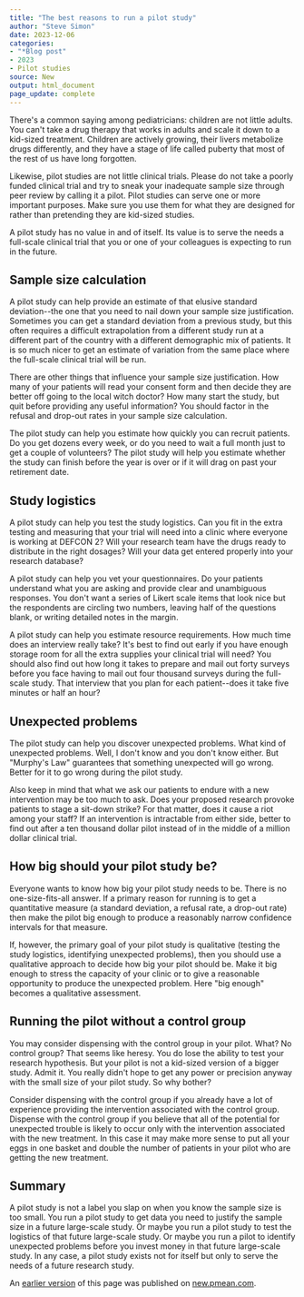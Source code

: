 ```yaml
---
title: "The best reasons to run a pilot study"
author: "Steve Simon"
date: 2023-12-06
categories: 
- "*Blog post"
- 2023 
- Pilot studies
source: New
output: html_document
page_update: complete
---
```


There's a common saying among pediatricians: children are not little adults. You can't take a drug therapy that works in adults and scale it down to a kid-sized treatment. Children are actively growing, their livers metabolize drugs differently, and they have a stage of life called puberty that most of the rest of us have long forgotten.

Likewise, pilot studies are not little clinical trials. Please do not take a poorly funded clinical trial and try to sneak your inadequate sample size through peer review by calling it a pilot. Pilot studies can serve one or more important purposes. Make sure you use them for what they are designed for rather than pretending they are kid-sized studies.

A pilot study has no value in and of itself. Its value is to serve the needs a full-scale clinical trial that you or one of your colleagues is expecting to run in the future.

## Sample size calculation

A pilot study can help provide an estimate of that elusive standard deviation--the one that you need to nail down your sample size justification. Sometimes you can get a standard deviation from a previous study, but this often requires a difficult extrapolation from a different study run at a different part of the country with a different demographic mix of patients. It is so much nicer to get an estimate of variation from the same place where the full-scale clinical trial will be run.

There are other things that influence your sample size justification. How many of your patients will read your consent form and then decide they are better off going to the local witch doctor? How many start the study, but quit before providing any useful information? You should factor in the refusal and drop-out rates in your sample size calculation.

The pilot study can help you estimate how quickly you can recruit patients. Do you get dozens every week, or do you need to wait a full month just to get a couple of volunteers? The pilot study will help you estimate whether the study can finish before the year is over or if it will drag on past your retirement date.

## Study logistics

A pilot study can help you test the study logistics. Can you fit in the extra testing and measuring that your trial will need into a clinic where everyone is working at DEFCON 2? Will your research team have the drugs ready to distribute in the right dosages? Will your data get entered properly into your research database? 

A pilot study can help you vet your questionnaires. Do your patients understand what you are asking and provide clear and unambiguous responses. You don't want a series of Likert scale items that look nice but the respondents are circling two numbers, leaving half of the questions blank, or writing detailed notes in the margin. 

A pilot study can help you estimate resource requirements. How much time does an interview really take? It's best to find out early if you have enough storage room for all the extra supplies your clinical trial will need? You should also find out how long it takes to prepare and mail out forty surveys before you face having to mail out four thousand surveys during the full-scale study. That interview that you plan for each patient--does it take five minutes or half an hour?

## Unexpected problems

The pilot study can help you discover unexpected problems. What kind of unexpected problems. Well, I don't know and you don't know either. But "Murphy's Law" guarantees that something unexpected will go wrong. Better for it to go wrong during the pilot study.

Also keep in mind that what we ask our patients to endure with a new intervention may be too much to ask. Does your proposed research provoke patients to stage a sit-down strike? For that matter, does it cause a riot among your staff? If an intervention is intractable from either side, better to find out after a ten thousand dollar pilot instead of in the middle of a million dollar clinical trial.

## How big should your pilot study be?

Everyone wants to know how big your pilot study needs to be. There is no one-size-fits-all answer. If a primary reason for running is to get a quantitative measure (a standard deviation, a refusal rate, a drop-out rate) then make the pilot big enough to produce a reasonably narrow confidence intervals for that measure.

If, however, the primary goal of your pilot study is qualitative (testing the study logistics, identifying unexpected problems), then you should use a qualitative approach to decide how big your pilot should be. Make it big enough to stress the capacity of your clinic or to give a reasonable opportunity to produce the unexpected problem. Here "big enough" becomes a qualitative assessment.

## Running the pilot without a control group

You may consider dispensing with the control group in your pilot. What? No control group? That seems like heresy. You do lose the ability to test your research hypothesis. But your pilot is not a kid-sized version of a bigger study. Admit it. You really didn't hope to get any power or precision anyway with the small size of your pilot study. So why bother?

Consider dispensing with the control group if you already have a lot of experience providing the intervention associated with the control group. Dispense with the control group if you believe that all of the potential for unexpected trouble is likely to occur only with the intervention associated with the new treatment. In this case it may make more sense to put all your eggs in one basket and double the number of patients in your pilot who are getting the new treatment.

## Summary

A pilot study is not a label you slap on when you know the sample size is too small. You run a pilot study to get data you need to justify the sample size in a future large-scale study. Or maybe you run a pilot study to test the logistics of that future large-scale study. Or maybe you run a pilot to identify unexpected problems before you invest money in that future large-scale study. In any case, a pilot study exists not for itself but only to serve the needs of a future research study.  

An [earlier version][sim2] of this page was published on [new.pmean.com][sim1].

[sim1]: http://new.pmean.com
[sim2]: http://new.pmean.com/reasons-to-run-a-pilot/
